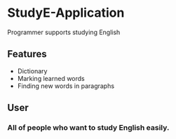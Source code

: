 # **StudyE-Application**
Programmer supports studying English
## Features
- Dictionary
- Marking learned words
- Finding new words in paragraphs
## User
### All of people who want to study English easily.
